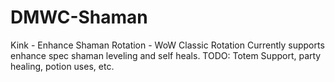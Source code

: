 # DMWC-Shaman
Kink - Enhance Shaman Rotation - WoW Classic Rotation
Currently supports enhance spec shaman leveling and self heals. 
TODO: Totem Support, party healing, potion uses, etc. 
